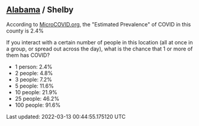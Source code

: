 
## [Alabama](/united-states/alabama) / Shelby

According to [MicroCOVID.org](http://microcovid.org),
the "Estimated Prevalence" of COVID in this county is 2.4%

If you interact with a certain number of people in this location
(all at once in a group, or spread out across the day), what is the chance that
1 or more of them has COVID?

- 1 person: 2.4%
- 2 people: 4.8%
- 3 people: 7.2%
- 5 people: 11.6%
- 10 people: 21.9%
- 25 people: 46.2%
- 100 people: 91.6%

Last updated: 2022-03-13 00:44:55.175120 UTC
